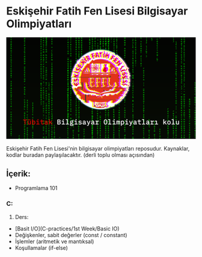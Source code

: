 <meta name="viewport" content="width=device-width, initial-scale=1">
<link rel="stylesheet" type="text/css" media="all" href="markdown.css" />

# Eskişehir Fatih Fen Lisesi Bilgisayar Olimpiyatları

<img src="assets/github-cover-orig-min.png">

Eskişehir Fatih Fen Lisesi'nin bilgisayar olimpiyatları reposudur. Kaynaklar, kodlar buradan paylaşılacaktır. (derli toplu olması açısından)

## İçerik:

- Programlama 101

### C:

1. Ders:
- [Basit I/O](C-practices/1st Week/Basic IO)
- Değişkenler, sabit değerler (const / constant)
- İşlemler (aritmetik ve mantıksal)
- Koşullamalar (if-else)
